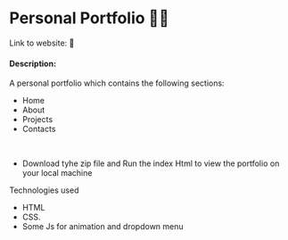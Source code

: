 # Personal Portfolio 🙋‍♀️
Link to website:
🔗

#### Description:
A personal portfolio which contains the following sections: <br>
* Home
* About
* Projects
* Contacts 
<br>

* Download tyhe zip file and Run the index Html to view the portfolio on your local machine

Technologies used <br>
* HTML
* CSS.
* Some Js for animation and dropdown menu